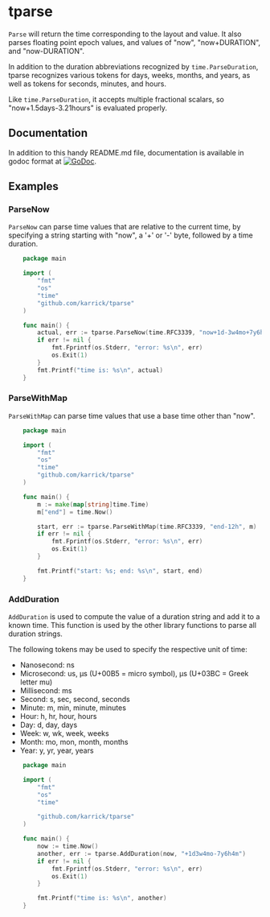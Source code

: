 # tparse

`Parse` will return the time corresponding to the layout and value.
It also parses floating point epoch values, and values of "now",
"now+DURATION", and "now-DURATION".

In addition to the duration abbreviations recognized by
`time.ParseDuration`, tparse recognizes various tokens for days,
weeks, months, and years, as well as tokens for seconds, minutes, and
hours.

Like `time.ParseDuration`, it accepts multiple fractional scalars, so
"now+1.5days-3.21hours" is evaluated properly.

## Documentation

In addition to this handy README.md file, documentation is available
in godoc format at
[![GoDoc](https://godoc.org/github.com/karrick/tparse?status.svg)](https://godoc.org/github.com/karrick/tparse).

## Examples

### ParseNow

`ParseNow` can parse time values that are relative to the current
time, by specifying a string starting with "now", a '+' or '-' byte,
followed by a time duration.

```Go
    package main

    import (
        "fmt"
        "os"
        "time"
        "github.com/karrick/tparse"
    )

    func main() {
        actual, err := tparse.ParseNow(time.RFC3339, "now+1d-3w4mo+7y6h4m")
        if err != nil {
            fmt.Fprintf(os.Stderr, "error: %s\n", err)
            os.Exit(1)
        }
        fmt.Printf("time is: %s\n", actual)
    }
```

### ParseWithMap

`ParseWithMap` can parse time values that use a base time other than "now".

```Go
    package main

    import (
        "fmt"
        "os"
        "time"
        "github.com/karrick/tparse"
    )

    func main() {
        m := make(map[string]time.Time)
        m["end"] = time.Now()

        start, err := tparse.ParseWithMap(time.RFC3339, "end-12h", m)
        if err != nil {
            fmt.Fprintf(os.Stderr, "error: %s\n", err)
            os.Exit(1)
        }

        fmt.Printf("start: %s; end: %s\n", start, end)
    }
```

### AddDuration

`AddDuration` is used to compute the value of a duration string and
add it to a known time. This function is used by the other library
functions to parse all duration strings.

The following tokens may be used to specify the respective unit of
time:

 * Nanosecond: ns
 * Microsecond: us, µs (U+00B5 = micro symbol), μs (U+03BC = Greek letter mu)
 * Millisecond: ms
 * Second: s, sec, second, seconds
 * Minute: m, min, minute, minutes
 * Hour: h, hr, hour, hours
 * Day: d, day, days
 * Week: w, wk, week, weeks
 * Month: mo, mon, month, months
 * Year: y, yr, year, years

```Go
    package main

    import (
        "fmt"
        "os"
        "time"

        "github.com/karrick/tparse"
    )

    func main() {
        now := time.Now()
        another, err := tparse.AddDuration(now, "+1d3w4mo-7y6h4m")
        if err != nil {
            fmt.Fprintf(os.Stderr, "error: %s\n", err)
            os.Exit(1)
        }

        fmt.Printf("time is: %s\n", another)
    }
```
